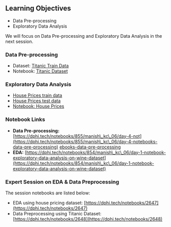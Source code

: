 ## Learning Objectives

* Data Pre-processing
* Exploratory Data Analysis

We will focus on Data Pre-processing and Exploratory Data Analysis in the next session.

### Data Pre-processing

* Dataset: [Titanic Train Data](https://raw.githubusercontent.com/dphi-official/Datasets/master/titanic\_data.csv)
* Notebook: [Titanic Dataset](https://www.kaggle.com/steffanj/titanic-preprocessing-eda-and-ml-in-python)

### Exploratory Data Analysis

* [House Prices train data](https://raw.githubusercontent.com/dphi-official/Datasets/master/House\_Prices/train\_houseprices.csv)
* [House Prices test data](https://raw.githubusercontent.com/dphi-official/Datasets/master/House\_Prices/test\_houseprices.csv)
* [Notebook: House Prices](https://www.kaggle.com/spscientist/a-simple-tutorial-on-exploratory-data-analysis/notebook)

### Notebook Links

* **Data Pre-processing:** [https://dphi.tech/notebooks/855/manish\_kc\_06/day-4-not](https://dphi.tech/notebooks/855/manish\_kc\_06/day-4-notebooks-data-pre-processing) [ebooks-data-pre-processing](https://dphi.tech/notebooks/855/manish\_kc\_06/day-4-notebooks-data-pre-processing)
* **EDA:** [https://dphi.tech/notebooks/854/manish\_kc\_06/day-1-notebook-exploratory-data-analysis-on-wine-dataset](https://dphi.tech/notebooks/854/manish\_kc\_06/day-1-notebook-exploratory-data-analysis-on-wine-dataset)

### Expert Session on EDA & Data Preprocessing

The session notebooks are listed below:

* EDA using house pricing dataset: [https://dphi.tech/notebooks/2647](https://dphi.tech/notebooks/2647)
* Data Preprocessing using Titanic Dataset: [https://dphi.tech/notebooks/2648](https://dphi.tech/notebooks/2648)